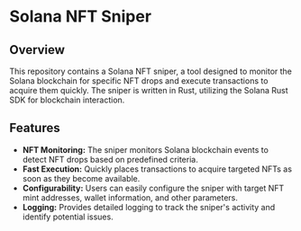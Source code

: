 # Solana NFT Sniper

## Overview

This repository contains a Solana NFT sniper, a tool designed to monitor the Solana blockchain for specific NFT drops and execute transactions to acquire them quickly. The sniper is written in Rust, utilizing the Solana Rust SDK for blockchain interaction.

## Features

- **NFT Monitoring:** The sniper monitors Solana blockchain events to detect NFT drops based on predefined criteria.
- **Fast Execution:** Quickly places transactions to acquire targeted NFTs as soon as they become available.
- **Configurability:** Users can easily configure the sniper with target NFT mint addresses, wallet information, and other parameters.
- **Logging:** Provides detailed logging to track the sniper's activity and identify potential issues.


